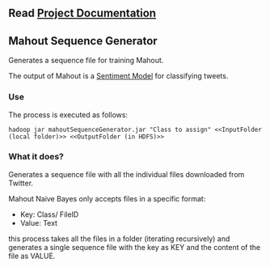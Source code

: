 ## Read [Project Documentation](https://github.com/MovieTrender/Documentation "Project Documentation")


## Mahout Sequence Generator


Generates a sequence file for training Mahout.

The output of Mahout is a [Sentiment Model](https://github.com/MovieTrender/SentimentModel "Sentiment Model") for classifying tweets.

### Use

The process is executed as follows:

	hadoop jar mahoutSequenceGenerator.jar "Class to assign" <<InputFolder (local folder)>> <<OutputFolder (in HDFS)>>

### What it does?

Generates a sequence file with all the individual files downloaded from Twitter.

Mahout Naive Bayes only accepts files in a specific format:

- Key: Class/ FileID
- Value: Text

this process takes all the files in a folder (iterating recursively) and generates a single sequence file with the key as KEY and the content of the file as VALUE.







